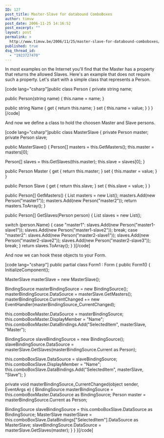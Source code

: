 ```yaml
---
ID: 127
post_title: Master-Slave for databound ComboBoxes
author: timvw
post_date: 2006-11-25 14:16:52
post_excerpt: ""
layout: post
permalink: >
  http://www.timvw.be/2006/11/25/master-slave-for-databound-comboboxes/
published: true
dsq_thread_id:
  - "1923727470"
---
```

<p>In most examples on the Internet you'll find that the Master has a property that returns the allowed Slaves. Here's an example that does not require such a property. Let's start with a simple class that represents a Person.</p>
[code lang="csharp"]public class Person
{
 private string name;

 public Person(string name)
 {
  this.name = name;
 }

 public string Name
 {
  get { return this.name; }
  set { this.name = value; }
 }
}[/code]
<p>And now we define a class to hold the choosen Master and Slave persons.</p>
[code lang="csharp"]public class MasterSlave
{
 private Person master;
 private Person slave;

 public MasterSlave()
 {
  Person[] masters = this.GetMasters();
  this.master = masters[0];

  Person[] slaves = this.GetSlaves(this.master);
  this.slave = slaves[0];
 }

 public Person Master
 {
  get { return this.master; }
  set { this.master = value; }
 }

 public Person Slave
 {
  get { return this.slave; }
  set { this.slave = value; }
 }

 public Person[] GetMasters()
 {
  List<person> masters = new List<person>();
  masters.Add(new Person("master1"));
  masters.Add(new Person("master2"));
  return masters.ToArray();
 }

 public Person[] GetSlaves(Person person)
 {
  List<person> slaves = new List<person>();

  switch (person.Name)
  {
   case "master1":
    slaves.Add(new Person("master1-slave1"));
    slaves.Add(new Person("master1-slave2"));
    break;
   case "master2":
    slaves.Add(new Person("master2-slave1"));
    slaves.Add(new Person("master2-slave2"));
    slaves.Add(new Person("master2-slave3"));
    break;
  }
  return slaves.ToArray();
 }
}[/code]
<p>And now we can hook these objects to your Form.</p>
[code lang="csharp"]
public partial class Form1 : Form
{
 public Form1()
 {
  InitializeComponent();

  MasterSlave masterSlave = new MasterSlave();

  BindingSource masterBindingSource = new BindingSource();
  masterBindingSource.DataSource = masterSlave.GetMasters();
  masterBindingSource.CurrentChanged += new EventHandler(masterBindingSource_CurrentChanged);

  this.comboBoxMaster.DataSource = masterBindingSource;
  this.comboBoxMaster.DisplayMember = "Name";
  this.comboBoxMaster.DataBindings.Add("SelectedItem", masterSlave, "Master");

  BindingSource slaveBindingSource = new BindingSource();
  slaveBindingSource.DataSource = masterSlave.GetSlaves(masterBindingSource.Current as Person);

  this.comboBoxSlave.DataSource = slaveBindingSource;
  this.comboBoxSlave.DisplayMember = "Name";
  this.comboBoxSlave.DataBindings.Add("SelectedItem", masterSlave, "Slave");
 }

  private void masterBindingSource_CurrentChanged(object sender, EventArgs e)
  {
   BindingSource masterBindingSource = this.comboBoxMaster.DataSource as BindingSource;
   Person master = masterBindingSource.Current as Person;

   BindingSource slaveBindingSource = this.comboBoxSlave.DataSource as BindingSource;
   MasterSlave masterSlave = this.comboBoxSlave.DataBindings["SelectedItem"].DataSource as MasterSlave;
   slaveBindingSource.DataSource = masterSlave.GetSlaves(master);
  }
 }
}[/code]